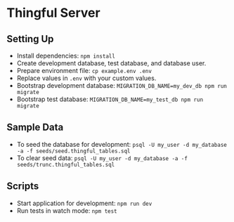 # Thingful Server

## Setting Up

- Install dependencies: `npm install`
- Create development database, test database, and database user.
- Prepare environment file: `cp example.env .env`
- Replace values in `.env` with your custom values.
- Bootstrap development database: `MIGRATION_DB_NAME=my_dev_db npm run migrate`
- Bootstrap test database: `MIGRATION_DB_NAME=my_test_db npm run migrate`

## Sample Data

- To seed the database for development: `psql -U my_user -d my_database -a -f seeds/seed.thingful_tables.sql`
- To clear seed data: `psql -U my_user -d my_database -a -f seeds/trunc.thingful_tables.sql`

## Scripts

- Start application for development: `npm run dev`
- Run tests in watch mode: `npm test`
